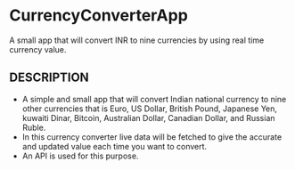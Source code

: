 # CurrencyConverterApp
A small app that will convert INR to nine currencies by using real time currency value. 
## DESCRIPTION
* A simple and small app that will convert Indian national currency to nine other currencies that is Euro, US Dollar, British Pound, Japanese Yen, kuwaiti Dinar, Bitcoin, Australian Dollar, Canadian Dollar, and Russian Ruble.
* In this currency converter live data will be fetched to give the accurate and updated value each time you want to convert.
* An API is used for this purpose.


